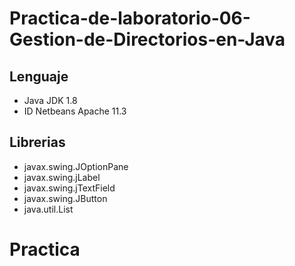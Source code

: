 # Practica-de-laboratorio-06-Gestion-de-Directorios-en-Java
##  Lenguaje
- Java JDK 1.8
- ID Netbeans Apache 11.3
## Librerias
- javax.swing.JOptionPane
- javax.swing.jLabel
- javax.swing.jTextField
- javax.swing.JButton
- java.util.List
# Practica
